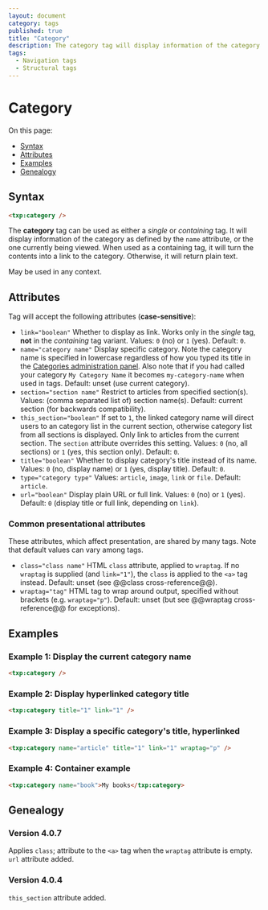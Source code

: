 ```yaml
---
layout: document
category: tags
published: true
title: "Category"
description: The category tag will display information of the category as defined by the name attribute, or the one currently being viewed.
tags:
  - Navigation tags
  - Structural tags
---
```


# Category

On this page:

* [Syntax](#user-content-syntax)
* [Attributes](#user-content-attributes)
* [Examples](#user-content-examples)
* [Genealogy](#user-content-genealogy)

## Syntax

~~~ html
<txp:category />
~~~

The **category** tag can be used as either a *single* or *containing* tag. It will display information of the category as defined by the `name` attribute, or the one currently being viewed. When used as a containing tag, it will turn the contents into a link to the category. Otherwise, it will return plain text.

May be used in any context.

## Attributes

Tag will accept the following attributes (**case-sensitive**):

* `link="boolean"`
Whether to display as link. Works only in the *single* tag, **not** in the *containing* tag variant.
Values: `0` (no) or `1` (yes).
Default: `0`.
* `name="category name"`
Display specific category. Note the category name is specified in lowercase regardless of how you typed its title in the [Categories administration panel](../administration/categories-panel). Also note that if you had called your category `My Category Name` it becomes `my-category-name` when used in tags.
Default: unset (use current category).
* `section="section name"`
Restrict to articles from specified section(s).
Values: (comma separated list of) section name(s).
Default: current section (for backwards compatibility).
* `this_section="boolean"`
If set to `1`, the linked category name will direct users to an category list in the current section, otherwise category list from all sections is displayed.
Only link to articles from the current section. The `section` attribute overrides this setting.
Values: `0` (no, all sections) or `1` (yes, this section only).
Default: `0`.
* `title="boolean"`
Whether to display category's title instead of its name.
Values: `0` (no, display name) or `1` (yes, display title).
Default: `0`.
* `type="category type"`
Values: `article`, `image`, `link` or `file`.
Default: `article`.
* `url="boolean"`
Display plain URL or full link.
Values: `0` (no) or `1` (yes).
Default: `0` (display title or full link, depending on `link`).

### Common presentational attributes

These attributes, which affect presentation, are shared by many tags. Note that default values can vary among tags.

* `class="class name"`
HTML `class` attribute, applied to `wraptag`. If no `wraptag` is supplied (and `link="1"`), the `class` is applied to the `<a>` tag instead.
Default: unset (see @@class cross-reference@@).
* `wraptag="tag"`
HTML tag to wrap around output, specified without brackets (e.g. `wraptag="p"`).
Default: unset (but see @@wraptag cross-reference@@ for exceptions).

## Examples

### Example 1: Display the current category name

~~~ html
<txp:category />
~~~

### Example 2: Display hyperlinked category title

~~~ html
<txp:category title="1" link="1" />
~~~

### Example 3: Display a specific category's title, hyperlinked

~~~ html
<txp:category name="article" title="1" link="1" wraptag="p" />
~~~

### Example 4: Container example

~~~ html
<txp:category name="book">My books</txp:category>
~~~

## Genealogy

### Version 4.0.7

Applies `class`; attribute to the `<a>` tag when the `wraptag` attribute is empty.
`url` attribute added.

### Version 4.0.4

`this_section` attribute added.
